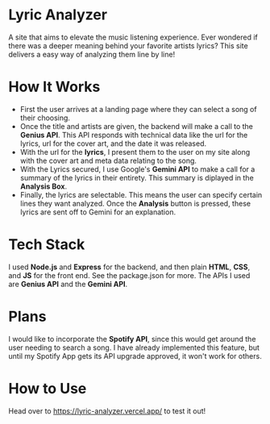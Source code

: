 # Lyric Analyzer

A site that aims to elevate the music listening experience. Ever wondered if there was a deeper meaning behind your favorite artists lyrics? This site delivers a easy way of analyzing them line by line!

# How It Works

- First the user arrives at a landing page where they can select a song of their choosing.
- Once the title and artists are given, the backend will make a call to the **Genius API**. This API responds with technical data like the url for the lyrics, url for the cover art, and the date it was released.
- With the url for the **lyrics**, I present them to the user on my site along with the cover art and meta data relating to the song.
- With the Lyrics secured, I use Google's **Gemini API** to make a call for a summary of the lyrics in their entirety. This summary is diplayed in the **Analysis Box**.
- Finally, the lyrics are selectable. This means the user can specify certain lines they want analyzed. Once the **Analysis** button is pressed, these lyrics are sent off to Gemini for an explanation.

# Tech Stack

I used **Node.js** and **Express** for the backend, and then plain **HTML**, **CSS**, and **JS** for the front end. See the package.json for more. The APIs I used are **Genius API** and the **Gemini API**.

# Plans

I would like to incorporate the **Spotify API**, since this would get around the user needing to search a song. I have already implemented this feature, but until my Spotify App gets its API upgrade approved, it won't work for others.

# How to Use
Head over to https://lyric-analyzer.vercel.app/ to test it out!